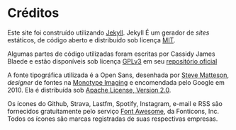 # Créditos

Este site foi construído utilizando [Jekyll](https://jekyllrb.com/). Jekyll É um gerador de _sites_ estáticos, de código aberto e distribuído sob licença [MIT](https://github.com/jekyll/jekyll/blob/master/LICENSE).

Algumas partes de código utilizadas foram escritas por Cassidy James Blaede e estão disponíveis sob licença [GPLv3](https://github.com/cassidyjames/cassidyjames.github.io/blob/master/LICENSE) em seu [repositório oficial](https://github.com/cassidyjames/cassidyjames.github.io)

A fonte tipográfica utilizada é a Open Sans, desenhada por [Steve Matteson](https://twitter.com/SteveMatteson1), _designer_ de fontes na [Monotype Imaging](https://www.monotype.com/studio/) e encomendada pelo Google em 2010. Ela é distribuída sob [Apache License, Version 2.0](http://www.apache.org/licenses/LICENSE-2.0).

Os ícones do Github, Strava, Lastfm, Spotify, Instagram, e-mail e RSS são fornecidos gratuitamente pelo serviço [Font Awesome](https://fontawesome.com/), da Fonticons, Inc. Todos os ícones são marcas registradas de suas respectivas empresas.

